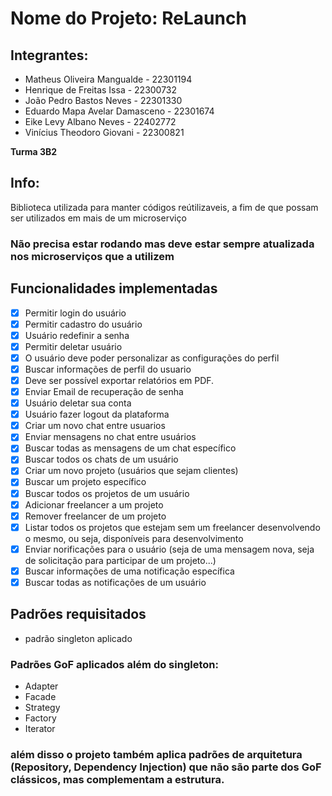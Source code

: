 # Nome do Projeto: ReLaunch

## Integrantes:
- Matheus Oliveira Mangualde - 22301194
- Henrique de Freitas Issa - 22300732
- João Pedro Bastos Neves - 22301330
- Eduardo Mapa Avelar Damasceno - 22301674
- Eike Levy Albano Neves - 22402772
- Vinícius Theodoro Giovani - 22300821

**Turma 3B2**

## Info:
Biblioteca utilizada para manter códigos reútilizaveis, a fim de que possam ser utilizados em mais de um microserviço
### Não precisa estar rodando mas deve estar sempre atualizada nos microserviços que a utilizem

## Funcionalidades implementadas
- [x]  Permitir login do usuário
- [x]  Permitir cadastro do usuário
- [x]  Usuário redefinir  a senha
- [x]  Permitir deletar usuário
- [x]  O usuário deve poder personalizar as configurações do perfil
- [x]  Buscar informações de perfil do usuario
- [x]  Deve ser possível exportar relatórios em PDF.
- [x]  Enviar Email de recuperação de senha
- [x]  Usuário deletar sua conta
- [x]  Usuário fazer logout da plataforma
- [x]  Criar um novo chat entre usuarios
- [x]  Enviar mensagens no chat entre usuários
- [x]  Buscar todas as mensagens de um chat específico
- [x]  Buscar todos os chats de um usuário
- [x]  Criar um novo projeto (usuários que sejam clientes)
- [x]  Buscar um projeto específico
- [x]  Buscar todos os projetos de um usuário
- [x]  Adicionar freelancer a um projeto
- [x]  Remover freelancer de um projeto
- [x]  Listar todos os projetos que estejam sem um freelancer desenvolvendo o mesmo, ou seja, disponíveis para desenvolvimento
- [x]  Enviar norificações para o usuário (seja de uma mensagem nova, seja de solicitação para participar de um projeto...)
- [x]  Buscar informações de uma notificação específica
- [x]  Buscar todas as notificações de um usuário

## Padrões requisitados
- padrão singleton aplicado
### Padrões GoF aplicados além do singleton:
- Adapter
- Facade
- Strategy
- Factory
- Iterator
### além disso o projeto também aplica padrões de arquitetura (Repository, Dependency Injection) que não são parte dos GoF clássicos, mas complementam a estrutura.
